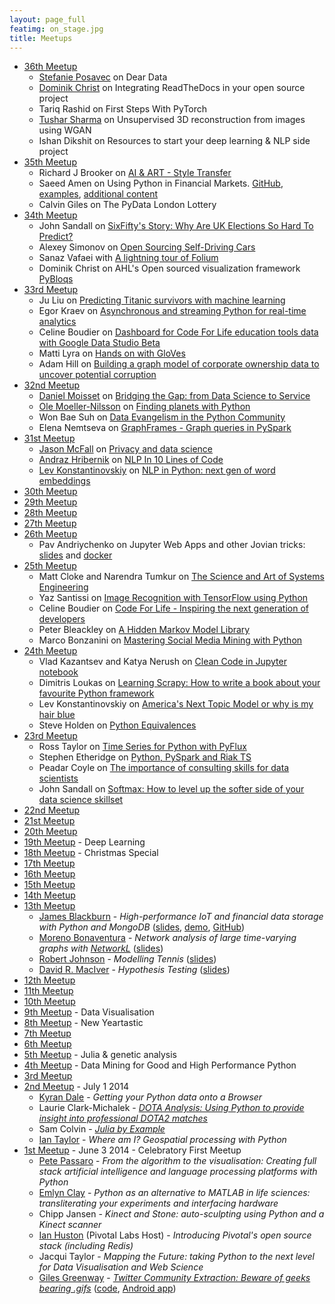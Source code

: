 ```yaml
---
layout: page_full
featimg: on_stage.jpg
title: Meetups
---
```

* [36th Meetup](https://www.meetup.com/PyData-London-Meetup/events/241328584/)
  * [Stefanie Posavec](http://www.stefanieposavec.co.uk/) on Dear Data
  * [Dominik Christ](https://github.com/DominikMChrist) on Integrating ReadTheDocs in your open source project
  * Tariq Rashid on First Steps With PyTorch
  * [Tushar Sharma](http://zeg.ai/) on Unsupervised 3D reconstruction from images using WGAN
  * Ishan Dikshit on Resources to start your deep learning & NLP side project
* [35th Meetup](https://www.meetup.com/PyData-London-Meetup/events/240813803/)
  * Richard J Brooker on [AI & ART - Style Transfer](https://www.youtube.com/watch?v=U1vb-NI9sKE)
  * Saeed Amen on Using Python in Financial Markets. [GitHub](https://github.com/cuemacro), [examples](https://github.com/cuemacro/finmarketpy/tree/master/finmarketpy_examples), [additional content](https://www.meetup.com/PyData-London-Meetup/events/240813803/comments/481296769/)
  * Calvin Giles on The PyData London Lottery
* [34th Meetup](https://www.meetup.com/PyData-London-Meetup/events/240131911/)
  * John Sandall on [SixFifty's Story: Why Are UK Elections So Hard To Predict?](https://speakerdeck.com/john_sandall/pydata-june-6th-introducing-sixfifty)
  * Alexey Simonov on [Open Sourcing Self-Driving Cars](https://github.com/asimonov/PyData-London-SDC-Behavioural-Cloning)
  * Sanaz Vafaei with [A lightning tour of Folium](https://github.com/sanazv/pydata_folium_demo)
  * Dominik Christ on AHL's Open sourced visualization framework [PyBloqs](https://github.com/manahl/PyBloqs)
* [33rd Meetup](https://www.meetup.com/PyData-London-Meetup/events/238441890/)
  * Ju Liu on [Predicting Titanic survivors with machine learning](https://github.com/Arkham/jack-dies)
  * Egor Kraev on [Asynchronous and streaming Python for real-time analytics](https://www.slideshare.net/EgorKraev/streaming-analytics-with-python-and-kafka)
  * Celine Boudier on [Dashboard for Code For Life education tools data with Google Data Studio Beta](https://www.slideshare.net/CelineBoudier/how-to-make-data-more-human-with-data-studio-code-for-life)
  * Matti Lyra on [Hands on with GloVes](https://github.com/mattilyra/glove2h5)
  * Adam Hill on [Building a graph model of corporate ownership data to uncover potential corruption](http://www.slideshare.net/AdamHill10/diving-into-uk-corporation-ownership-with-neo4j)
* [32nd Meetup](https://www.meetup.com/PyData-London-Meetup/events/237911086/)
  * [Daniel Moisset](https://twitter.com/dmoisset) on [Bridging the Gap: from Data Science to Service](https://www.slideshare.net/dmoisset/bridging-the-gap-from-data-science-to-service)
  * [Ole Moeller-Nilsson](https://twitter.com/olly_mn) on [Finding planets with Python](http://www.slideshare.net/OleMoellerNilsson/pydata-lonon-finding-planets-with-python)
  * Won Bae Suh on [Data Evangelism in the Python Community](https://www.slideshare.net/WonbaeSuh/python-and-data-evangelism)
  * Elena Nemtseva on [GraphFrames - Graph queries in PySpark](https://speakerdeck.com/_lena_/grapframes-for-faster-data-science-prototypes-in-pyspark)
* [31st Meetup](https://www.meetup.com/PyData-London-Meetup/events/237151558/)
  * [Jason McFall](https://twitter.com/JasonMcFall) on [Privacy and data science](https://speakerdeck.com/mcfall/privacy-and-data-science-pydata-london)
  * [Andraz Hribernik](https://twitter.com/ahribo) on [NLP In 10 Lines of Code](http://www.slideshare.net/AndraHribernik/nlp-in-10-lines-of-code)
  * [Lev Konstantinovskiy](https://twitter.com/teagermylk) on [NLP in Python: next gen of word embeddings](https://speakerdeck.com/tmylk/get-the-text-similarity-you-need-with-word-embeddings)
* [30th Meetup](https://www.meetup.com/PyData-London-Meetup/events/236523797/)
* [29th Meetup](https://www.meetup.com/PyData-London-Meetup/events/235429712/)
* [28th Meetup](https://www.meetup.com/PyData-London-Meetup/events/234828438/)
* [27th Meetup](https://www.meetup.com/PyData-London-Meetup/events/234100340/)
* [26th Meetup](https://www.meetup.com/PyData-London-Meetup/events/233441395/)
  * Pav Andriychenko on Jupyter Web Apps and other Jovian tricks: [slides](https://github.com/rs2/pydata-sep-2016-talk/blob/master/docker/notebooks/slides.ipynb) and [docker](https://github.com/rs2/pydata-sep-2016-talk/tree/master/docker)
* [25th Meetup](http://www.meetup.com/PyData-London-Meetup/events/232533453/)
  * Matt Cloke and Narendra Tumkur on [The Science and Art of Systems Engineering](https://github.com/clokey/pydata_london_meetup/)
  * Yaz Santissi on [Image Recognition with TensorFlow using Python](http://www.slideshare.net/YazSantissi/image-recognition-with-tensorflow)
  * Celine Boudier on [Code For Life - Inspiring the next generation of developers](https://www.codeforlife.education/)
  * Peter Bleackley on [A Hidden Markov Model Library](http://www.slideshare.net/PeterBleackley/a-hidden-markov-model-library-64653215)
  * Marco Bonzanini on [Mastering Social Media Mining with Python](https://speakerdeck.com/marcobonzanini/mastering-social-media-mining-with-python)
* [24th Meetup](http://www.meetup.com/PyData-London-Meetup/events/231933936/)
  * Vlad Kazantsev and Katya Nerush on [Clean Code in Jupyter notebook](http://www.slideshare.net/katenerush/clean-code-in-jupyter-notebooks) 
  * Dimitris Loukas on [Learning Scrapy: How to write a book about your favourite Python framework](http://www.slideshare.net/dimitrioskouzisloukas/learning-scrapy-how-to-write-a-book-about-your-favourite-python-framework)
  * Lev Konstantinovskiy on [America's Next Topic Model or why is my hair blue](https://speakerdeck.com/tmylk/americas-next-topic-model-lightning-talk-5-mins)
  * Steve Holden on [Python Equivalences](https://github.com/steveholden/pydentities)
* [23rd Meetup](http://www.meetup.com/PyData-London-Meetup/events/231094316/)
  * Ross Taylor on [Time Series for Python with PyFlux](https://github.com/RJT1990/talks/blob/master/PyDataTimeSeriesTalk.ipynb)
  * Stephen Etheridge on [Python, PySpark and Riak TS](http://files.meetup.com/14064142/pydata-presentation.pdf)
  * Peadar Coyle on [The importance of consulting skills for data scientists](https://slides.com/springcoil/data-science-and-strategy)
  * John Sandall on [Softmax: How to level up the softer side of your data science skillset](https://github.com/john-sandall/data-talks/blob/master/PyData%20June%202016%20-%20Soft%20Skills.pdf)
* [22nd Meetup](http://www.meetup.com/PyData-London-Meetup/events/229812826/)
* [21st Meetup](http://www.meetup.com/PyData-London-Meetup/events/228736968/)
* [20th Meetup](http://www.meetup.com/PyData-London-Meetup/events/228083800/)
* [19th Meetup](http://www.meetup.com/PyData-London-Meetup/events/227267769/) - Deep Learning
* [18th Meetup](http://www.meetup.com/PyData-London-Meetup/events/226630793/) - Christmas Special
* [17th Meetup](http://www.meetup.com/PyData-London-Meetup/events/226075998/)
* [16th Meetup](http://www.meetup.com/PyData-London-Meetup/events/225062678/)
* [15th Meetup](http://www.meetup.com/PyData-London-Meetup/events/224422193/)
* [14th Meetup](http://www.meetup.com/PyData-London-Meetup/events/223922716/)
* [13th Meetup](http://www.meetup.com/PyData-London-Meetup/events/223254354/)
  * [James Blackburn](https://www.linkedin.com/in/jbblackburn) - *High-performance IoT and financial data storage with Python and MongoDB*
    ([slides](http://www.slideshare.net/JamesBlackburn1/2015-pydata-highperformance-iot-and-financial-data-storage-with-python-and-mongodb),
    [demo](https://github.com/manahl/arctic/blob/master/howtos/201507_demo_pydata.py),
    [GitHub](https://github.com/manahl/arctic))
  * [Moreno Bonaventura](https://www.linkedin.com/in/morenobonaventura) - *Network analysis of large time-varying graphs with [NetworkL](http://networkl.github.io)*
    ([slides](https://github.com/morenobonaventura/networkl_material))
  * [Robert Johnson](http://sporting-advantage.co.uk) - *Modelling Tennis* ([slides](http://www.sporting-advantage.co.uk/presentations/pydata_tennis_july_2015.pdf))
  * [David R. MacIver](http://www.drmaciver.com) - *Hypothesis Testing* ([slides](http://bit.ly/testing-algorithmic-robustness))
* [12th Meetup](http://www.meetup.com/PyData-London-Meetup/events/221724779/)
* [11th Meetup](http://www.meetup.com/PyData-London-Meetup/events/221123220/)
* [10th Meetup](http://www.meetup.com/PyData-London-Meetup/events/220345202/)
* [9th Meetup](http://www.meetup.com/PyData-London-Meetup/events/219673497/) - Data Visualisation
* [8th Meetup](http://www.meetup.com/PyData-London-Meetup/events/219103836/) - New Yeartastic
* [7th Meetup](http://www.meetup.com/PyData-London-Meetup/events/218596642/)
* [6th Meetup](http://www.meetup.com/PyData-London-Meetup/events/212940392/)
* [5th Meetup](http://www.meetup.com/PyData-London-Meetup/events/206993792/) - Julia & genetic analysis
* [4th Meetup](http://www.meetup.com/PyData-London-Meetup/events/201507442/) - Data Mining for Good and High Performance Python
* [3rd Meetup](http://www.meetup.com/PyData-London-Meetup/events/195016072/)
* [2nd Meetup](http://www.meetup.com/PyData-London-Meetup/events/189541462/) - July 1 2014
  * [Kyran Dale](http://kyrandale.com) - *Getting your Python data onto a Browser*
  * Laurie Clark-Michalek - [*DOTA Analysis: Using Python to provide insight into professional DOTA2 matches*](http://www.generictestdomain.net/pydata_july.slides.html)
  * Sam Colvin - [*Julia by Example*](http://nbviewer.ipython.org/github/samuelcolvin/julia-slideshow/blob/master/Lightning%20Julia.ipynb)
  * [Ian Taylor](http://www.flyingbinary.com) - *Where am I? Geospatial processing with Python*
* [1st Meetup](http://www.meetup.com/PyData-London-Meetup/events/179396812/) - June 3 2014 - Celebratory First Meetup
  * [Pete Passaro](https://twitter.com/NousExMachina) - *From the algorithm to the visualisation: Creating full stack artificial intelligence and language processing platforms with Python*
  * [Emlyn Clay](https://twitter.com/emlynclay) - *Python as an alternative to MATLAB in life sciences: transliterating your experiments and interfacing hardware*
  * Chipp Jansen - *Kinect and Stone: auto-sculpting using Python and a Kinect scanner*
  * [Ian Huston](https://twitter.com/ianhuston) (Pivotal Labs Host) - *Introducing Pivotal's open source stack (including Redis)*
  * Jacqui Taylor - *Mapping the Future: taking Python to the next level for Data Visualisation and Web Science*
  * [Giles Greenway](http://big-social-data.net) - [*Twitter Community Extraction: Beware of geeks bearing .gifs*](http://www.slideshare.net/kingsBSD/twitter-35215472) ([code](https://github.com/kingsBSD/), [Android app](http://kingsbsd.github.io/MobileMiner/))
